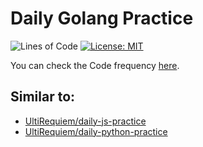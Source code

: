 # Daily Golang Practice

![Lines of Code](https://img.shields.io/tokei/lines/github.com/UltiRequiem/daily-go-practice?color=blue&label=Total%20Lines)
[![License: MIT](https://black.readthedocs.io/en/stable/_static/license.svg)](https://github.com/UltiRequiem/daily-go-practice/blob/main/LICENSE)

You can check the Code frequency [here](https://github.com/UltiRequiem/daily-go-practice/graphs/code-frequency).

## Similar to:

- [UltiRequiem/daily-js-practice](https://github.com/UltiRequiem/daily-js-practice)
- [UltiRequiem/daily-python-practice](https://github.com/UltiRequiem/daily-python-practice)
